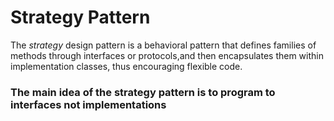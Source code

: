 # Strategy Pattern 

The *strategy* design pattern is a behavioral pattern 
that defines families of methods through interfaces 
or protocols,and then encapsulates them within
implementation classes, thus encouraging flexible code.  

### The main idea of the strategy pattern is to program to interfaces not implementations 


